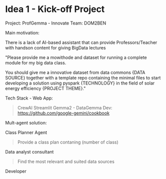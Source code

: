 # Idea 1 - Kick-off Project

Project: ProfGemma - Innovate
Team: DOM2BEN

Main motivation:

There is a lack of AI-based assistant that can provide Professors/Teacher with handson content for giving BigData lectures

"Please provide me a mowithode and dataset for running a complete module for my big data class. 

You should give me a innovative dataset from data commons {DATA SOURCE} together with a template repo containing the minimal files to start developing a solution using pyspark {TECHNOLOGY} in the field of solar energy efficiency {PROJECT THEME}."

Tech Stack - Web App:
> CrewAI
> Streamlit
> Gemma2 - DataGemma
> Dev: https://github.com/google-gemini/cookbook

Mult-agent solution:

Class Planner Agent
> Provide a class plan contaning (number of class)

Data analyst consultant
> Find the most relevant and suited data sources

Developer

